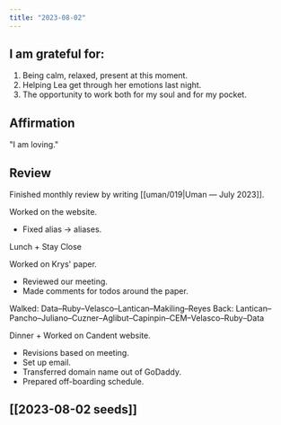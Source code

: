 ```yaml
---
title: "2023-08-02"
---
```

## I am grateful for:
1. Being calm, relaxed, present at this moment.
2. Helping Lea get through her emotions last night.
3. The opportunity to work both for my soul and for my pocket.

## Affirmation

"I am loving."

## Review

Finished monthly review by writing [[uman/019|Uman — July 2023]].

Worked on the website.
- Fixed alias -> aliases.

Lunch + Stay Close

Worked on Krys' paper.
- Reviewed our meeting.
- Made comments for todos around the paper.

Walked: Data–Ruby–Velasco–Lantican–Makiling–Reyes
Back: Lantican–Pancho–Juliano–Cuzner–Aglibut–Capinpin–CEM–Velasco–Ruby–Data

Dinner + Worked on Candent website.
- Revisions based on meeting.
- Set up email.
- Transferred domain name out of GoDaddy.
- Prepared off-boarding schedule.

## [[2023-08-02 seeds]]
